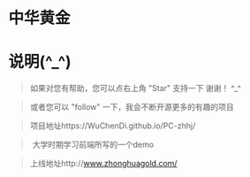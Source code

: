 # 中华黄金

# 说明(^_^)

>  如果对您有帮助，您可以点右上角 "Star" 支持一下 谢谢！ ^_^

>  或者您可以 "follow" 一下，我会不断开源更多的有趣的项目

>  项目地址https://WuChenDi.github.io/PC-zhhj/

>  大学时期学习前端所写的一个demo

>  上线地址http://www.zhonghuagold.com/

